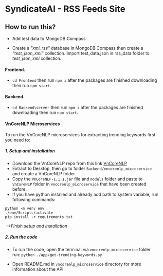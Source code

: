 # SyndicateAI - RSS Feeds Site

## How to run this?
* Add test data to MongoDB Compass
- Create a *"xml_rss"* database in MongoDB Compass then create a *"test_json_xml"* collection. Import test_data.json in rss_data folder to *test_json_xml* collection.

#### Frontend.
- `cd Frontend` then run `npm i` after the packages are finished downloading then run `npm start`.

#### Backend.
- `cd Backend\server` then run `npm i` after the packages are finished downloading then run `npm start`.

#### VnCoreNLP Microservices
To run the VnCoreNLP microservices for extracting trending keywords first you need to:
##### 1. Setup and installation
- Download the VnCoreNLP repo from this link [VnCoreNLP](https://github.com/vncorenlp/VnCoreNLP)
- Extract to Desktop, then go to folder `Backend/vncorenlp_microservice` and create a VnCoreNLP folder.
- Copy the `VnCoreNLP-1.1.1.jar` file and `models` folder and paste to `VnCoreNLP` folder in `vncorenlp_microservice` that have been created before.
- If you have python installed and already add path to system variable, run following commands:
```
python -m venv env
./env/Scripts/activate
pip install -r requirements.txt
```
*-->Finish setup and installation*
##### 2. Run the code
- To run the code, open the terminal via `vncorenlp_microservice` folder run:
`python ./app/get-trending-keywords.py`

- Open README.md in `vncorenlp_microservice` directory for more information about the API.